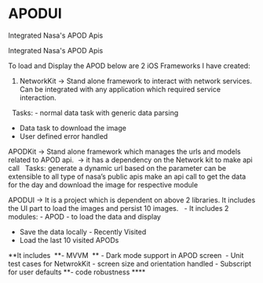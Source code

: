 # APODUI
Integrated Nasa's APOD Apis

Integrated Nasa's APOD Apis

To load and Display the APOD below are 2 iOS Frameworks I have created:

1. NetworkKit -> Stand alone framework to interact with network services. Can be integrated with any application which required service interaction.

  Tasks: - normal data task with generic data parsing 
- Data task to download the image 
- User defined error handled

APODKit -> Stand alone framework which manages the urls and models related to APOD api.  -> it has a dependency on the Network kit to make api call   Tasks:
generate a dynamic url based on the parameter
can be extensible to all type of nasa’s public apis
make an api call to get the data for the day and download the image for respective module


APODUI -> It is a project which is dependent on above 2 libraries. It includes the UI part to load the images and persist 10 images.   - It includes 2 modules: - APOD - to load the data and display 
- Save the data locally - Recently Visited 
- Load the last 10 visited APODs  

**It includes 
**- MVVM  ** - Dark mode support in APOD screen  - Unit test cases for NetwrokKit - screen size and orientation handled - Subscript for user defaults **- code robustness ****
